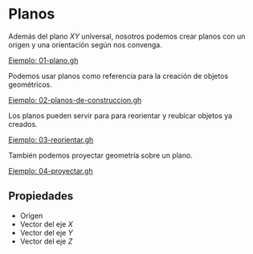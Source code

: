 # Planos

Además del plano $XY$ universal, nosotros podemos crear planos con un origen
y una orientación según nos convenga.

[Ejemplo: 01-plano.gh](./01-plano.gh)

Podemos usar planos como referencia para la creación de objetos geométricos.

[Ejemplo: 02-planos-de-construccion.gh](./02-planos-de-construccion.gh)

Los planos pueden servir para para reorientar y reubicar objetos ya creados.

[Ejemplo: 03-reorientar.gh](./03-reorientar.gh)

También podemos proyectar geometría sobre un plano.

[Ejemplo: 04-proyectar.gh](./04-proyectar.gh)

## Propiedades

- Origen
- Vector del eje $X$
- Vector del eje $Y$
- Vector del eje $Z$
